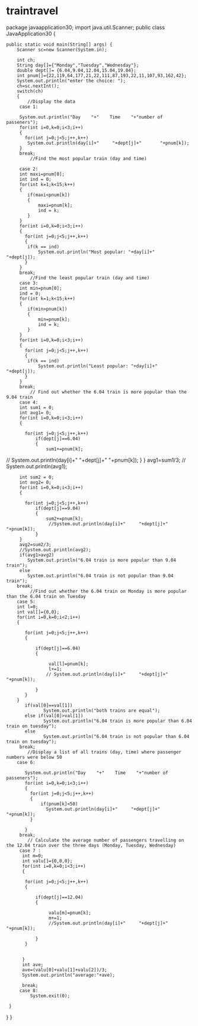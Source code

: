 # traintravel
package javaapplication30;
import java.util.Scanner;
public class JavaApplication30 {
    
    public static void main(String[] args) {
        Scanner sc=new Scanner(System.in);
       
        int ch;
        String day[]={"Monday","Tuesday","Wednesday"};
        double dept[]= {6.04,9.04,12.04,15.04,19.04};
        int pnum[]={22,119,64,177,21,22,111,87,193,22,11,107,93,162,42};
        System.out.println("enter the choice: ");
        ch=sc.nextInt();
        switch(ch)
        {
            //Display the data
         case 1:
        
         System.out.println("Day    "+"    Time    "+"number of passeners");
         for(int i=0,k=0;i<3;i++)
         {
           for(int j=0;j<5;j++,k++)
            System.out.println(day[i]+"     "+dept[j]+"       "+pnum[k]);
         }
         break;
             //Find the most popular train (day and time)

         case 2:
         int maxi=pnum[0];
         int ind = 0;
         for(int k=1;k<15;k++)
         {
            if(maxi<pnum[k])
            {
                maxi=pnum[k];
                ind = k;
            }
         }
         for(int i=0,k=0;i<3;i++)
         {
           for(int j=0;j<5;j++,k++)
           {
            if(k == ind)
                System.out.println("Most popular: "+day[i]+"     "+dept[j]);
           }
         }
         break;
             //Find the least popular train (day and time)
         case 3:
         int min=pnum[0];
         ind = 0;
         for(int k=1;k<15;k++)
         {
            if(min>pnum[k])
            {
                min=pnum[k];
                ind = k;
            }
         }
         for(int i=0,k=0;i<3;i++)
         {
           for(int j=0;j<5;j++,k++)
           {
            if(k == ind)
                System.out.println("Least popular: "+day[i]+"     "+dept[j]);
           }
         }
         break;
             // Find out whether the 6.04 train is more popular than the 9.04 train
         case 4:
         int sum1 = 0;
         int avg1= 0;
         for(int i=0,k=0;i<3;i++)
         {
           
           for(int j=0;j<5;j++,k++)
               if(dept[j]==6.04)
               {
                   sum1+=pnum[k];
//                    System.out.println(day[i]+"     "+dept[j]+"       "+pnum[k]);
               } 
         }
         avg1=sum1/3;
//        System.out.println(avg1);
        
         int sum2 = 0;
         int avg2= 0;
         for(int i=0,k=0;i<3;i++)
         {
           
           for(int j=0;j<5;j++,k++)
               if(dept[j]==9.04)
               {
                   sum2+=pnum[k];
                    //System.out.println(day[i]+"     "+dept[j]+"       "+pnum[k]);
               } 
         }
         avg2=sum2/3;
         //System.out.println(avg2);
         if(avg1>avg2)
            System.out.println("6.04 train is more popular than 9.04 train");
         else
            System.out.println("6.04 train is not popular than 9.04 train");
        break;
             //Find out whether the 6.04 train on Monday is more popular than the 6.04 train on Tuesday
        case 5:
        int l=0;
        int val[]={0,0};
        for(int i=0,k=0;i<2;i++)
        {
           
           for(int j=0;j<5;j++,k++)
           {
               
               if(dept[j]==6.04)
               {
                   
                    val[l]=pnum[k];
                    l+=1;
                   // System.out.println(day[i]+"     "+dept[j]+"       "+pnum[k]);
                    
               }
           }
        }
           if(val[0]==val[1])
                  System.out.println("both trains are equal");
           else if(val[0]>val[1])
                  System.out.println("6.04 train is more popular than 6.04 train on tuesday");
           else
                  System.out.println("6.04 train is not popular than 6.04 train on tuesday");
         break; 
            //Display a list of all trains (day, time) where passenger numbers were below 50
        case 6:
           
           System.out.println("Day    "+"    Time    "+"number of passeners");
           for(int i=0,k=0;i<3;i++)
           {
             for(int j=0;j<5;j++,k++)
             {
                 if(pnum[k]<50)
                   System.out.println(day[i]+"     "+dept[j]+"       "+pnum[k]);
             }
               
           }
         break;
            // Calculate the average number of passengers travelling on the 12.04 train over the three days (Monday, Tuesday, Wednesday)
         case 7 :
          int m=0;
          int valu[]={0,0,0};
          for(int i=0,k=0;i<3;i++)
          {
           
           for(int j=0;j<5;j++,k++)
           {
               
               if(dept[j]==12.04)
               {
                   
                    valu[m]=pnum[k];
                    m+=1;
                    //System.out.println(day[i]+"     "+dept[j]+"       "+pnum[k]);
                    
               }
           }
        
           
          }
          int ave;
          ave=(valu[0]+valu[1]+valu[2])/3;
          System.out.println("average:"+ave);
             
          break;
         case 8:
             System.exit(0);
         
     }      
   }
}
